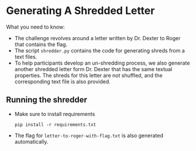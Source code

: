 # Generating A Shredded Letter

What you need to know:

- The challenge revolves around a letter written by Dr. Dexter to Roger that contains the flag.
- The script `shredder.py` contains the code for generating shreds from a text files.
- To help participants develop an un-shredding process, we also generate another shredded letter form Dr. Dexter that
  has the same textual properties. The shreds for this letter are not shuffled, and the corresponding text file is also
  provided.

## Running the shredder

- Make sure to install requirements
  ```
  pip install -r requirements.txt
  ```
- The flag for `letter-to-roger-with-flag.txt` is also generated automatically.
